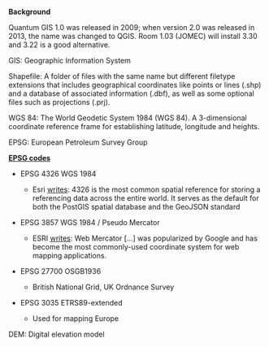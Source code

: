 **Background**

Quantum GIS 1.0 was released in 2009; when version 2.0 was released in 2013, the name was changed to QGIS. Room 1.03 (JOMEC) will install 3.30 and 3.22 is a good alternative.

GIS:    Geographic Information System

Shapefile:  A folder of files with the same name but different filetype extensions that includes geographical coordinates like points or lines (.shp) and a database of associated information (.dbf), as well as some optional files such as projections (.prj).

WGS 84: The World Geodetic System 1984 (WGS 84). A 3-dimensional coordinate reference frame for establishing latitude, longitude and heights.

EPSG:   European Petroleum Survey Group 

**[EPSG codes](https://epsg.io)**

- EPSG 4326   WGS 1984
  - Esri [writes](https://developers.arcgis.com/documentation/spatial-references/): 4326 is the most common spatial reference for storing a referencing data across the entire world. It serves as the default for both the PostGIS spatial database and the GeoJSON standard

- EPSG 3857   WGS 1984 / Pseudo Mercator
  - ESRI [writes](https://www.esri.com/arcgis-blog/products/arcgis-solutions/defense/what-does-the-nga-web-mercator-advisory-mean-for-esri-defense-and-intelligence-users): Web Mercator [...] was popularized by Google and has become the most commonly-used coordinate system for web mapping applications. 

- EPSG 27700  OSGB1936
  - British National Grid, UK Ordnance Survey

- EPSG 3035   ETRS89-extended
  - Used for mapping Europe

DEM:    Digital elevation model
